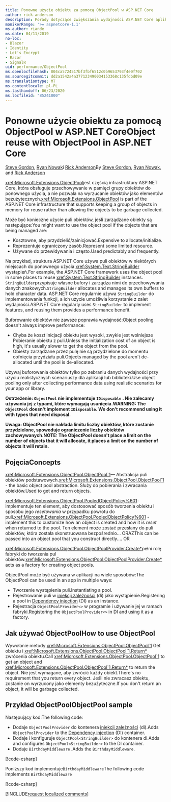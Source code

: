 ```yaml
---
title: Ponowne użycie obiektu za pomocą ObjectPool w ASP.NET Core
author: rick-anderson
description: Porady dotyczące zwiększania wydajności ASP.NET Core aplikacji przy użyciu programu ObjectPool.
monikerRange: '>= aspnetcore-1.1'
ms.author: riande
ms.date: 04/11/2019
no-loc:
- Blazor
- Identity
- Let's Encrypt
- Razor
- SignalR
uid: performance/ObjectPool
ms.openlocfilehash: 004ca5724517bf3fbf6512c0b9653793f4e0f702
ms.sourcegitcommit: dd2a1542a4a377123490034153368c135fdbd09e
ms.translationtype: MT
ms.contentlocale: pl-PL
ms.lasthandoff: 06/23/2020
ms.locfileid: "85241000"
---
```

# <a name="object-reuse-with-objectpool-in-aspnet-core"></a><span data-ttu-id="a7c7b-103">Ponowne użycie obiektu za pomocą ObjectPool w ASP.NET Core</span><span class="sxs-lookup"><span data-stu-id="a7c7b-103">Object reuse with ObjectPool in ASP.NET Core</span></span>

<span data-ttu-id="a7c7b-104">[Steve Gordon](https://twitter.com/stevejgordon), [Ryan Nowak](https://github.com/rynowak)i [Rick Anderson](https://twitter.com/RickAndMSFT)</span><span class="sxs-lookup"><span data-stu-id="a7c7b-104">By [Steve Gordon](https://twitter.com/stevejgordon), [Ryan Nowak](https://github.com/rynowak), and [Rick Anderson](https://twitter.com/RickAndMSFT)</span></span>

<span data-ttu-id="a7c7b-105"><xref:Microsoft.Extensions.ObjectPool>jest częścią infrastruktury ASP.NET Core, która obsługuje przechowywanie w pamięci grupy obiektów do ponownego użycia, a nie pozwala na wyrzucanie obiektów jako elementów bezużytecznych.</span><span class="sxs-lookup"><span data-stu-id="a7c7b-105"><xref:Microsoft.Extensions.ObjectPool> is part of the ASP.NET Core infrastructure that supports keeping a group of objects in memory for reuse rather than allowing the objects to be garbage collected.</span></span>

<span data-ttu-id="a7c7b-106">Może być konieczne użycie puli obiektów, jeśli zarządzane obiekty są następujące:</span><span class="sxs-lookup"><span data-stu-id="a7c7b-106">You might want to use the object pool if the objects that are being managed are:</span></span>

- <span data-ttu-id="a7c7b-107">Kosztowne, aby przydzielić/zainicjować.</span><span class="sxs-lookup"><span data-stu-id="a7c7b-107">Expensive to allocate/initialize.</span></span>
- <span data-ttu-id="a7c7b-108">Reprezentuje ograniczony zasób.</span><span class="sxs-lookup"><span data-stu-id="a7c7b-108">Represent some limited resource.</span></span>
- <span data-ttu-id="a7c7b-109">Używane do przewidywania i często.</span><span class="sxs-lookup"><span data-stu-id="a7c7b-109">Used predictably and frequently.</span></span>

<span data-ttu-id="a7c7b-110">Na przykład, struktura ASP.NET Core używa puli obiektów w niektórych miejscach do ponownego użycia <xref:System.Text.StringBuilder> wystąpień.</span><span class="sxs-lookup"><span data-stu-id="a7c7b-110">For example, the ASP.NET Core framework uses the object pool in some places to reuse <xref:System.Text.StringBuilder> instances.</span></span> <span data-ttu-id="a7c7b-111">`StringBuilder`przypisuje własne bufory i zarządza nimi do przechowywania danych znakowych.</span><span class="sxs-lookup"><span data-stu-id="a7c7b-111">`StringBuilder` allocates and manages its own buffers to hold character data.</span></span> <span data-ttu-id="a7c7b-112">ASP.NET Core regularnie używa `StringBuilder` do implementowania funkcji, a ich użycie umożliwia korzystanie z zalet wydajności.</span><span class="sxs-lookup"><span data-stu-id="a7c7b-112">ASP.NET Core regularly uses `StringBuilder` to implement features, and reusing them provides a performance benefit.</span></span>

<span data-ttu-id="a7c7b-113">Buforowanie obiektów nie zawsze poprawia wydajność:</span><span class="sxs-lookup"><span data-stu-id="a7c7b-113">Object pooling doesn't always improve performance:</span></span>

- <span data-ttu-id="a7c7b-114">Chyba że koszt inicjacji obiektu jest wysoki, zwykle jest wolniejsze Pobieranie obiektu z puli.</span><span class="sxs-lookup"><span data-stu-id="a7c7b-114">Unless the initialization cost of an object is high, it's usually slower to get the object from the pool.</span></span>
- <span data-ttu-id="a7c7b-115">Obiekty zarządzane przez pulę nie są przydzielone do momentu cofnięcia przydziału puli.</span><span class="sxs-lookup"><span data-stu-id="a7c7b-115">Objects managed by the pool aren't de-allocated until the pool is de-allocated.</span></span>

<span data-ttu-id="a7c7b-116">Używaj buforowania obiektów tylko po zebraniu danych wydajności przy użyciu realistycznych scenariuszy dla aplikacji lub biblioteki.</span><span class="sxs-lookup"><span data-stu-id="a7c7b-116">Use object pooling only after collecting performance data using realistic scenarios for your app or library.</span></span>

<span data-ttu-id="a7c7b-117">**Ostrzeżenie: `ObjectPool` nie implementuje `IDisposable` . Nie zalecamy używania jej z typami, które wymagają usunięcia.**</span><span class="sxs-lookup"><span data-stu-id="a7c7b-117">**WARNING: The `ObjectPool` doesn't implement `IDisposable`. We don't recommend using it with types that need disposal.**</span></span>

<span data-ttu-id="a7c7b-118">**Uwaga: ObjectPool nie nakłada limitu liczby obiektów, które zostanie przydzielone, spowoduje ograniczenie liczby obiektów zachowywanych.**</span><span class="sxs-lookup"><span data-stu-id="a7c7b-118">**NOTE: The ObjectPool doesn't place a limit on the number of objects that it will allocate, it places a limit on the number of objects it will retain.**</span></span>

## <a name="concepts"></a><span data-ttu-id="a7c7b-119">Pojęcia</span><span class="sxs-lookup"><span data-stu-id="a7c7b-119">Concepts</span></span>

<span data-ttu-id="a7c7b-120"><xref:Microsoft.Extensions.ObjectPool.ObjectPool`1>— Abstrakcja puli obiektów podstawowych.</span><span class="sxs-lookup"><span data-stu-id="a7c7b-120"><xref:Microsoft.Extensions.ObjectPool.ObjectPool`1> - the basic object pool abstraction.</span></span> <span data-ttu-id="a7c7b-121">Służy do pobierania i zwracania obiektów.</span><span class="sxs-lookup"><span data-stu-id="a7c7b-121">Used to get and return objects.</span></span>

<span data-ttu-id="a7c7b-122"><xref:Microsoft.Extensions.ObjectPool.PooledObjectPolicy%601>-implementuje ten element, aby dostosować sposób tworzenia obiektu i sposobu jego *resetowania* w przypadku powrotu do puli.</span><span class="sxs-lookup"><span data-stu-id="a7c7b-122"><xref:Microsoft.Extensions.ObjectPool.PooledObjectPolicy%601> - implement this to customize how an object is created and how it is *reset* when returned to the pool.</span></span> <span data-ttu-id="a7c7b-123">Ten element może zostać przesłany do puli obiektów, która została skonstruowana bezpośrednio... ORAZ</span><span class="sxs-lookup"><span data-stu-id="a7c7b-123">This can be passed into an object pool that you construct directly.... OR</span></span>

<span data-ttu-id="a7c7b-124"><xref:Microsoft.Extensions.ObjectPool.ObjectPoolProvider.Create*>pełni rolę fabryki do tworzenia pul obiektów.</span><span class="sxs-lookup"><span data-stu-id="a7c7b-124"><xref:Microsoft.Extensions.ObjectPool.ObjectPoolProvider.Create*> acts as a factory for creating object pools.</span></span>
<!-- REview, there is no ObjectPoolProvider<T> -->

<span data-ttu-id="a7c7b-125">ObjectPool może być używana w aplikacji na wiele sposobów:</span><span class="sxs-lookup"><span data-stu-id="a7c7b-125">The ObjectPool can be used in an app in multiple ways:</span></span>

* <span data-ttu-id="a7c7b-126">Tworzenie wystąpienia puli.</span><span class="sxs-lookup"><span data-stu-id="a7c7b-126">Instantiating a pool.</span></span>
* <span data-ttu-id="a7c7b-127">Rejestrowanie puli w [iniekcji zależności](xref:fundamentals/dependency-injection) (di) jako wystąpienie.</span><span class="sxs-lookup"><span data-stu-id="a7c7b-127">Registering a pool in [Dependency injection](xref:fundamentals/dependency-injection) (DI) as an instance.</span></span>
* <span data-ttu-id="a7c7b-128">Rejestracja `ObjectPoolProvider<>` w programie i używanie jej w ramach fabryki.</span><span class="sxs-lookup"><span data-stu-id="a7c7b-128">Registering the `ObjectPoolProvider<>` in DI and using it as a factory.</span></span>

## <a name="how-to-use-objectpool"></a><span data-ttu-id="a7c7b-129">Jak używać ObjectPool</span><span class="sxs-lookup"><span data-stu-id="a7c7b-129">How to use ObjectPool</span></span>

<span data-ttu-id="a7c7b-130">Wywołanie metody <xref:Microsoft.Extensions.ObjectPool.ObjectPool`1> Get obiektu i <xref:Microsoft.Extensions.ObjectPool.ObjectPool`1.Return*> zwrócenia obiektu.</span><span class="sxs-lookup"><span data-stu-id="a7c7b-130">Call <xref:Microsoft.Extensions.ObjectPool.ObjectPool`1> to get an object and <xref:Microsoft.Extensions.ObjectPool.ObjectPool`1.Return*> to return the object.</span></span>  <span data-ttu-id="a7c7b-131">Nie jest wymagane, aby zwrócić każdy obiekt.</span><span class="sxs-lookup"><span data-stu-id="a7c7b-131">There's no requirement that you return every object.</span></span> <span data-ttu-id="a7c7b-132">Jeśli nie zwracasz obiektu, zostanie on wyrzucony jako elementy bezużyteczne.</span><span class="sxs-lookup"><span data-stu-id="a7c7b-132">If you don't return an object, it will be garbage collected.</span></span>

## <a name="objectpool-sample"></a><span data-ttu-id="a7c7b-133">Przykład ObjectPool</span><span class="sxs-lookup"><span data-stu-id="a7c7b-133">ObjectPool sample</span></span>

<span data-ttu-id="a7c7b-134">Następujący kod:</span><span class="sxs-lookup"><span data-stu-id="a7c7b-134">The following code:</span></span>

* <span data-ttu-id="a7c7b-135">Dodaje `ObjectPoolProvider` do kontenera [iniekcji zależności](xref:fundamentals/dependency-injection) (di).</span><span class="sxs-lookup"><span data-stu-id="a7c7b-135">Adds `ObjectPoolProvider` to the [Dependency injection](xref:fundamentals/dependency-injection) (DI) container.</span></span>
* <span data-ttu-id="a7c7b-136">Dodaje i konfiguruje `ObjectPool<StringBuilder>` do kontenera di.</span><span class="sxs-lookup"><span data-stu-id="a7c7b-136">Adds and configures `ObjectPool<StringBuilder>` to the DI container.</span></span>
* <span data-ttu-id="a7c7b-137">Dodaje `BirthdayMiddleware` .</span><span class="sxs-lookup"><span data-stu-id="a7c7b-137">Adds the `BirthdayMiddleware`.</span></span>

[!code-csharp[](ObjectPool/ObjectPoolSample/Startup.cs?name=snippet)]

<span data-ttu-id="a7c7b-138">Poniższy kod implementuje`BirthdayMiddleware`</span><span class="sxs-lookup"><span data-stu-id="a7c7b-138">The following code implements `BirthdayMiddleware`</span></span>

[!code-csharp[](ObjectPool/ObjectPoolSample/BirthdayMiddleware.cs?name=snippet)]

[!INCLUDE[request localized comments](~/includes/code-comments-loc.md)]
